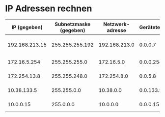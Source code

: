 # IP Adressen rechnen

|IP (gegeben)|Subnetzmaske (gegeben)|Netzwerk-adresse|Geräteteil|Broadcast|Default-Gateway|Max IP im Netzwerk|
|--|--|--|--|--|--|--|
|192.168.213.15|255.255.255.192|192.168.213.0|0.0.0.7|192.168.213.63|192.168.213.1|192.168.213.1 - 192.168.213.62|
|172.16.5.254|255.255.255.0|172.16.5.0|0.0.0.254|172.16.5.255|172.16.5.1|172.16.5.1 - 172.6.5.254|
|172.254.13.8|255.255.248.0|172.254.8.0|0.0.5.8|172.254.15.255|172.254.8.1|172.254.8.1 - 172.254.15.254|
|10.38.133.5|255.255.0.0|10.38.0.0|0.0.133.5|10.38.255.255|10.38.0.1|10.38.1.0 - 10.38.255.254|
|10.0.0.15|255.0.0.0|10.0.0.0|0.0.0.15|10.255.255.255|10.0.0.1|10.0.0.1 - 10.255.255.254|
